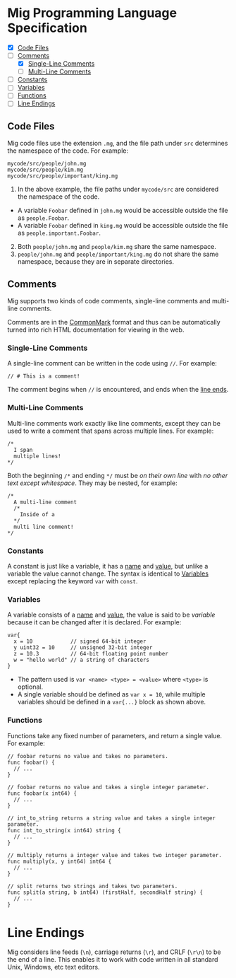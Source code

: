 # Mig Programming Language Specification

- [x] [Code Files](#code-files)
- [ ] [Comments](#comments)
  - [x] [Single-Line Comments](#single-line-comments)
  - [ ] [Multi-Line Comments](#multi-line-comments)
- [ ] [Constants](#constants)
- [ ] [Variables](#variables)
- [ ] [Functions](#functions)
- [ ] [Line Endings](#line-endings)

## Code Files

Mig code files use the extension `.mg`, and the file path under `src` determines
the namespace of the code. For example:

```
mycode/src/people/john.mg
mycode/src/people/kim.mg
mycode/src/people/important/king.mg
```

1. In the above example, the file paths under `mycode/src` are considered the
namespace of the code.
  - A variable `Foobar` defined in `john.mg` would be accessible outside the
  file as `people.Foobar`.
  - A variable `Foobar` defined in `king.mg` would be accessible outside the
  file as `people.important.Foobar`.
2. Both `people/john.mg` and `people/kim.mg` share the same namespace.
3. `people/john.mg` and `people/important/king.mg` do not share the same
  namespace, because they are in separate directories.

## Comments

Mig supports two kinds of code comments, single-line comments and multi-line
comments.

Comments are in the [CommonMark](http://spec.commonmark.org) format and
thus can be automatically turned into rich HTML documentation for viewing in
the web.

### Single-Line Comments

A single-line comment can be written in the code using `//`. For example:

```
// # This is a comment!
```

The comment begins when `//` is encountered, and ends when the [line ends](#line-endings).

### Multi-Line Comments

Multi-line comments work exactly like line comments, except they can be used to
write a comment that spans across multiple lines. For example:

```
/*
  I span
  multiple lines!
*/
```

Both the beginning `/*` and ending `*/` must be _on their own line_ with _no
other text except whitespace_. They may be nested, for example:

```
/*
  A multi-line comment
  /*
    Inside of a
  */
  multi line comment!
*/
```

### Constants

A constant is just like a variable, it has a [name](#Names) and
[value](#Values), but unlike a variable the value cannot change. The syntax is
identical to [Variables]() except replacing the keyword `var` with `const`.

### Variables

A variable consists of a [name](#Names) and [value](#Values), the value is said
to be _variable_ because it can be changed after it is declared. For example:

```
var{
  x = 10            // signed 64-bit integer
  y uint32 = 10     // unsigned 32-bit integer
  z = 10.3          // 64-bit floating point number
  w = "hello world" // a string of characters
}
```

- The pattern used is `var <name> <type> = <value>` where `<type>` is optional.
- A single variable should be defined as `var x = 10`, while multiple variables
  should be defined in a `var{...}` block as shown above.

### Functions

Functions take any fixed number of parameters, and return a single value. For
example:

```
// foobar returns no value and takes no parameters.
func foobar() {
  // ...
}

// foobar returns no value and takes a single integer parameter.
func foobar(x int64) {
  // ...
}

// int_to_string returns a string value and takes a single integer parameter.
func int_to_string(x int64) string {
  // ...
}

// multiply returns a integer value and takes two integer parameter.
func multiply(x, y int64) int64 {
  // ...
}

// split returns two strings and takes two parameters.
func split(a string, b int64) (firstHalf, secondHalf string) {
  // ...
}
```

# Line Endings

Mig considers line feeds (`\n`), carriage returns (`\r`), and CRLF (`\r\n`) to be the end of a line. This enables it to work with code written in all standard Unix, Windows, etc text editors.
